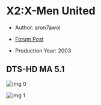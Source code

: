 # X2:X-Men United

* Author: aron7awol

* [Forum Post](https://www.avsforum.com/threads/bass-eq-for-filtered-movies.2995212/post-56861100)

* Production Year: 2003

## DTS-HD MA 5.1

![img 0](https://i.imgur.com/hxTuL3J.jpg)

![img 1](https://i.imgur.com/qvkHRwb.jpg)


